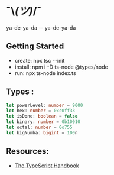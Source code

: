 # ¯\\_(ツ)_/¯

ya-de-ya-da -- ya-de-ya-da

## Getting Started

- create: npx tsc --init
- install: npm i -D ts-node @types/node
- run: npx ts-node index.ts

## Types : 

```typescript 
let powerLevel: number = 9000
let hex: number = 0xc0ff33
let isDone: boolean = false
let binary: number = 0b10010
let octal: number = 0o755
let bigNumba: bigint = 100n
```

## Resources: 
- [The TypeScript Handbook](https://www.typescriptlang.org/docs/handbook/intro.html)